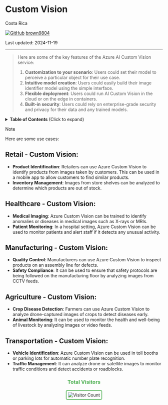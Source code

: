 # Custom Vision

Costa Rica

[![GitHub](https://img.shields.io/badge/--181717?logo=github&logoColor=ffffff)](https://github.com/)
[brown9804](https://github.com/brown9804)

Last updated: 2024-11-19

----------

> Here are some of the key features of the Azure AI Custom Vision service:
> 1. **Customization to your scenario**: Users could set their model to perceive a particular object for their use case.
> 2. **Intuitive model creation**: Users could easily build their image identifier model using the simple interface.
> 3. **Flexible deployment**: Users could run AI Custom Vision in the cloud or on the edge in containers.
> 4. **Built-in security**: Users could rely on enterprise-grade security and privacy for their data and any trained models. 

<details>
<summary><b>Table of Contents</b> (Click to expand)</summary>

- [Retail - Custom Vision:](#retail---custom-vision)
- [Healthcare - Custom Vision:](#healthcare---custom-vision)
- [Manufacturing - Custom Vision:](#manufacturing---custom-vision)
- [Agriculture - Custom Vision:](#agriculture---custom-vision)
- [Transportation - Custom Vision:](#transportation---custom-vision)

</details>

> [!NOTE]
> Here are some use cases:

## Retail - Custom Vision:

- **Product Identification**: Retailers can use Azure Custom Vision to identify products from images taken by customers. This can be used in a mobile app to allow customers to find similar products.
- **Inventory Management**: Images from store shelves can be analyzed to determine which products are out of stock.

## Healthcare - Custom Vision:

- **Medical Imaging**: Azure Custom Vision can be trained to identify anomalies or diseases in medical images such as X-rays or MRIs.
- **Patient Monitoring**: In a hospital setting, Azure Custom Vision can be used to monitor patients and alert staff if it detects any unusual activity.

## Manufacturing - Custom Vision:

- **Quality Control**: Manufacturers can use Azure Custom Vision to inspect products on an assembly line for defects.
- **Safety Compliance**: It can be used to ensure that safety protocols are being followed on the manufacturing floor by analyzing images from CCTV feeds.

## Agriculture - Custom Vision:

- **Crop Disease Detection**: Farmers can use Azure Custom Vision to analyze drone-captured images of crops to detect diseases early.
- **Animal Monitoring**: It can be used to monitor the health and well-being of livestock by analyzing images or video feeds.

## Transportation - Custom Vision:

- **Vehicle Identification**: Azure Custom Vision can be used in toll booths or parking lots for automatic number plate recognition.
- **Traffic Management**: It can analyze drone or satellite images to monitor traffic conditions and detect accidents or roadblocks.

<div align="center">
  <h3 style="color: #4CAF50;">Total Visitors</h3>
  <img src="https://profile-counter.glitch.me/brown9804/count.svg" alt="Visitor Count" style="border: 2px solid #4CAF50; border-radius: 5px; padding: 5px;"/>
</div>
